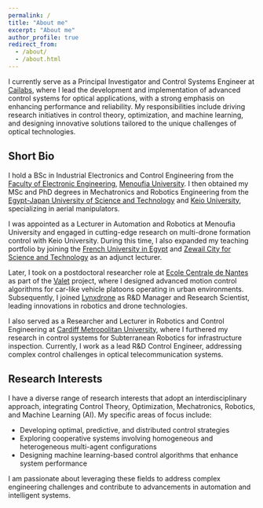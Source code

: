 ```yaml
---
permalink: /
title: "About me"
excerpt: "About me"
author_profile: true
redirect_from: 
  - /about/
  - /about.html
---
```

<!--- Researcher-Lecturer of Automation and Robotics -->


I currently serve as a Principal Investigator and Control Systems Engineer at [Cailabs](https://www.cailabs.com/), where I lead the development and implementation of advanced control systems for optical applications, with a strong emphasis on enhancing performance and reliability. My responsibilities include driving research initiatives in control theory, optimization, and machine learning, and designing innovative solutions tailored to the unique challenges of optical technologies.


## Short Bio

I hold a BSc in Industrial Electronics and Control Engineering from the [Faculty of Electronic Engineering](http://mu.menofia.edu.eg/fee/Home/en), [Menoufia University](http://mu.menofia.edu.eg/Home/en). I then obtained my MSc and PhD degrees in Mechatronics and Robotics Engineering from the [Egypt-Japan University of Science and Technology](https://ejust.edu.eg/) and [Keio University](https://www.keio.ac.jp/), specializing in aerial manipulators.

I was appointed as a Lecturer in Automation and Robotics at Menoufia University and engaged in cutting-edge research on multi-drone formation control with Keio University. During this time, I also expanded my teaching portfolio by joining the [French University in Egypt](http://www.ufe.edu.eg/) and [Zewail City for Science and Technology](https://www.zewailcity.edu.eg/main/index.php?lang=en) as an adjunct lecturer.

Later, I took on a postdoctoral researcher role at [Ecole Centrale de Nantes](https://www.ec-nantes.fr/) as part of the [Valet](http://www.agence-nationale-recherche.fr/Project-ANR-15-CE22-0013) project, where I designed advanced motion control algorithms for car-like vehicle platoons operating in urban environments. Subsequently, I joined [Lynxdrone](https://lynxdrone.fr/) as R&D Manager and Research Scientist, leading innovations in robotics and drone technologies.

I also served as a Researcher and Lecturer in Robotics and Control Engineering at [Cardiff Metropolitan University](https://www.cardiffmet.ac.uk/Pages/default.aspx), where I furthered my research in control systems for Subterranean Robotics for infrastructure inspection. Currently, I work as a lead R&D Control Engineer, addressing complex control challenges in optical telecommunication systems.


## Research Interests

I have a diverse range of research interests that adopt an interdisciplinary approach, integrating Control Theory, Optimization, Mechatronics, Robotics, and Machine Learning (AI). My specific areas of focus include:

- Developing optimal, predictive, and distributed control strategies
- Exploring cooperative systems involving homogeneous and heterogeneous multi-agent configurations
- Designing machine learning-based control algorithms that enhance system performance

I am passionate about leveraging these fields to address complex engineering challenges and contribute to advancements in automation and intelligent systems.


